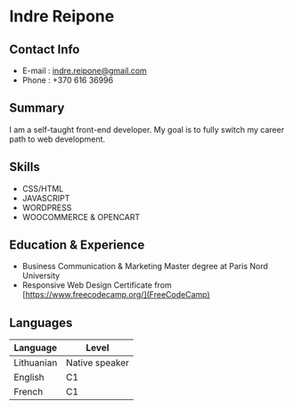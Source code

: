 # Indre Reipone
## Contact Info
* E-mail : indre.reipone@gmail.com
* Phone : +370 616 36996
## Summary
I am a self-taught front-end developer. My goal is to fully switch my career path to web development.
## Skills
* CSS/HTML
* JAVASCRIPT
* WORDPRESS
* WOOCOMMERCE & OPENCART
## Education & Experience
* Business Communication & Marketing Master degree at Paris Nord University
* Responsive Web Design Certificate from [https://www.freecodecamp.org/](FreeCodeCamp)
## Languages
Language | Level
-------- | -----
Lithuanian | Native speaker
English | C1
French | C1
